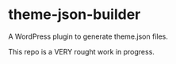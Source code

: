 # theme-json-builder
A WordPress plugin to generate theme.json files.

This repo is a VERY rought work in progress.
